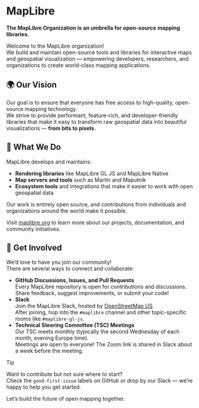 # MapLibre
**The MapLibre Organization is an umbrella for open-source mapping libraries.**

Welcome to the MapLibre organization!  
We build and maintain open-source tools and libraries for interactive maps and geospatial visualization — empowering developers, researchers, and organizations to create world-class mapping applications.

## 🌍 Our Vision

Our goal is to ensure that everyone has free access to high-quality, open-source mapping technology.  
We strive to provide performant, feature-rich, and developer-friendly libraries that make it easy to transform raw geospatial data into beautiful visualizations — **from bits to pixels.**

## 🧭 What We Do

MapLibre develops and maintains:
- **Rendering libraries** like MapLibre GL JS and MapLibre Native
- **Map servers and tools** such as Martin and Maputnik
- **Ecosystem tools** and integrations that make it easier to work with open geospatial data

Our work is entirely open source, and contributions from individuals and organizations around the world make it possible.  

Visit [maplibre.org](https://maplibre.org) to learn more about our projects, documentation, and community initiatives.

## 🤝 Get Involved

We’d love to have you join our community!  
There are several ways to connect and collaborate:

- **GitHub Discussions, Issues, and Pull Requests**  
  Every MapLibre repository is open for contributions and discussions. Share feedback, suggest improvements, or submit your code!
- **Slack**  
  Join the MapLibre Slack, hosted by [OpenStreetMap US](https://slack.openstreetmap.us).  
  After joining, hop into the `#maplibre` channel and other topic-specific rooms like `#maplibre-gl-js`.
- **Technical Steering Committee (TSC) Meetings**  
  Our TSC meets monthly (typically the second Wednesday of each month, evening Europe time).  
  Meetings are open to everyone! The Zoom link is shared in Slack about a week before the meeting.

> [!TIP]
> Want to contribute but not sure where to start?  
> Check the `good-first-issue` labels on GitHub or drop by our Slack — we’re happy to help you get started.

Let’s build the future of open mapping together.
